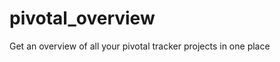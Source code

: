 pivotal_overview
================

Get an overview of all your pivotal tracker projects in one place